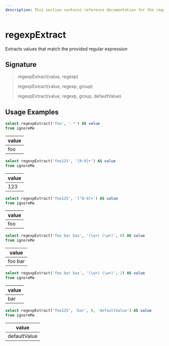 ```yaml
---
description: This section contains reference documentation for the regexpExtract function.
---
```


# regexpExtract

Extracts values that match the provided regular expression

## Signature

> regexpExtract(value, regexp)
>
> regexpExtract(value, regexp, group)
>
> regexpExtract(value, regexp, group, defaultValue)

## Usage Examples

```sql
select regexpExtract('foo', '.*') AS value
from ignoreMe
```

| value |
| ----- |
| foo   |

```sql
select regexpExtract('foo123', '[0-9]+') AS value
from ignoreMe
```

| value |
| ----- |
| 123   |

```sql
select regexpExtract('foo123', '[^0-9]+') AS value
from ignoreMe
```

| value |
| ----- |
| foo   |

```sql
select regexpExtract('foo bar baz', '(\w+) (\w+)', 0) AS value
from ignoreMe
```

| value   |
| ------- |
| foo bar |

```sql
select regexpExtract('foo bar baz', '(\w+) (\w+)', 2) AS value
from ignoreMe
```

| value |
| ----- |
| bar   |

```sql
select regexpExtract('foo123', 'bar', 0, 'defaultValue') AS value
from ignoreMe
```

| value        |
| ------------ |
| defaultValue |
